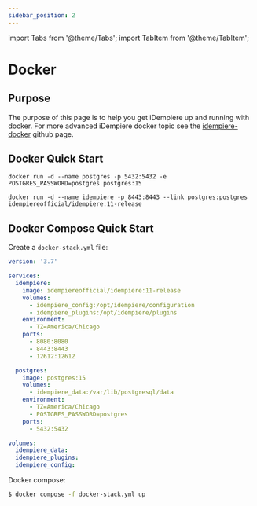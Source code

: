 ```yaml
---
sidebar_position: 2
---
```


import Tabs from '@theme/Tabs';
import TabItem from '@theme/TabItem';

# Docker

## Purpose

The purpose of this page is to help you get iDempiere up and running with docker. For more advanced iDempiere docker topic see the [idempiere-docker](https://github.com/idempiere/idempiere-docker) github page.

## Docker Quick Start

```shell
docker run -d --name postgres -p 5432:5432 -e POSTGRES_PASSWORD=postgres postgres:15
```

```shell
docker run -d --name idempiere -p 8443:8443 --link postgres:postgres idempiereofficial/idempiere:11-release
```

## Docker Compose Quick Start

Create a `docker-stack.yml` file:

```yaml
version: '3.7'

services:
  idempiere:
    image: idempiereofficial/idempiere:11-release
    volumes:
      - idempiere_config:/opt/idempiere/configuration
      - idempiere_plugins:/opt/idempiere/plugins
    environment:
      - TZ=America/Chicago
    ports:
      - 8080:8080
      - 8443:8443
      - 12612:12612

  postgres:
    image: postgres:15
    volumes:
      - idempiere_data:/var/lib/postgresql/data
    environment:
      - TZ=America/Chicago
      - POSTGRES_PASSWORD=postgres
    ports:
      - 5432:5432

volumes:
  idempiere_data:
  idempiere_plugins:
  idempiere_config:

```

Docker compose:

```bash
$ docker compose -f docker-stack.yml up
```
